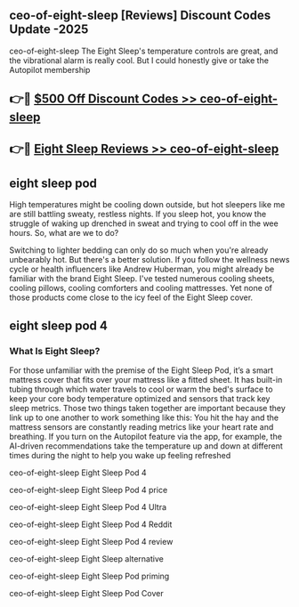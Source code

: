## ceo-of-eight-sleep [Reviews​] Discount Codes Update -2025

ceo-of-eight-sleep The Eight Sleep's temperature controls are great, and the vibrational alarm is really cool. But I could honestly give or take the Autopilot membership

## 👉🔴 [$500 Off Discount Codes >> ceo-of-eight-sleep](http://download.freeplayer.one?title=ceo-of-eight-sleep&ref=18-ES)

## 👉🔴 [Eight Sleep Reviews >> ceo-of-eight-sleep](http://download.freeplayer.one?title=ceo-of-eight-sleep&ref=18-ES)

## eight sleep pod

High temperatures might be cooling down outside, but hot sleepers like me are still battling sweaty, restless nights. If you sleep hot, you know the struggle of waking up drenched in sweat and trying to cool off in the wee hours. So, what are we to do?

Switching to lighter bedding can only do so much when you're already unbearably hot. But there's a better solution. If you follow the wellness news cycle or health influencers like Andrew Huberman, you might already be familiar with the brand Eight Sleep. I've tested numerous cooling sheets, cooling pillows, cooling comforters and cooling mattresses. Yet none of those products come close to the icy feel of the Eight Sleep cover.

## eight sleep pod 4

### What Is Eight Sleep?

For those unfamiliar with the premise of the Eight Sleep Pod, it’s a smart mattress cover that fits over your mattress like a fitted sheet. It has built-in tubing through which water travels to cool or warm the bed's surface to keep your core body temperature optimized and sensors that track key sleep metrics. Those two things taken together are important because they link up to one another to work something like this: You hit the hay and the mattress sensors are constantly reading metrics like your heart rate and breathing. If you turn on the Autopilot feature via the app, for example, the AI-driven recommendations take the temperature up and down at different times during the night to help you wake up feeling refreshed

ceo-of-eight-sleep Eight Sleep Pod 4

ceo-of-eight-sleep Eight Sleep Pod 4 price

ceo-of-eight-sleep Eight Sleep Pod 4 Ultra

ceo-of-eight-sleep Eight Sleep Pod 4 Reddit

ceo-of-eight-sleep Eight Sleep Pod 4 review

ceo-of-eight-sleep Eight Sleep alternative

ceo-of-eight-sleep Eight Sleep Pod priming

ceo-of-eight-sleep Eight Sleep Pod Cover